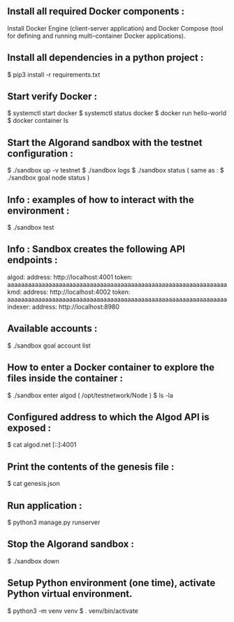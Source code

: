 
## Install all required Docker components :
Install Docker Engine (client-server application) and Docker Compose (tool for defining and running multi-container Docker applications).

## Install all dependencies in a python project :
$ pip3 install -r requirements.txt

	
## Start verify Docker :
	
$ systemctl start docker
$ systemctl status docker
$ docker run hello-world
$ docker container ls

	
## Start the Algorand sandbox with the testnet configuration :
	
$ ./sandbox up -v testnet
$ ./sandbox logs
$ ./sandbox status  ( same as : $ ./sandbox goal node status )

	
## Info : examples of how to interact with the environment :
	
$ ./sandbox test 

	
## Info : Sandbox creates the following API endpoints :
	
algod:
    address: http://localhost:4001
    token: aaaaaaaaaaaaaaaaaaaaaaaaaaaaaaaaaaaaaaaaaaaaaaaaaaaaaaaaaaaaaaaa
kmd:
    address: http://localhost:4002
    token: aaaaaaaaaaaaaaaaaaaaaaaaaaaaaaaaaaaaaaaaaaaaaaaaaaaaaaaaaaaaaaaa
indexer:
    address: http://localhost:8980

	
## Available accounts :
	
$ ./sandbox goal account list

	
## How to enter a Docker container to explore the files inside the container :
	
$ ./sandbox enter algod   ( /opt/testnetwork/Node )
$ ls -la

	
## Configured address to which the Algod API is exposed :
	
$ cat algod.net
[::]:4001

	
## Print the contents of the genesis file :
	
$ cat genesis.json

	
## Run application :
	
$ python3 manage.py runserver

	
## Stop the Algorand sandbox :
	
$ ./sandbox down

	
## Setup Python environment (one time), activate Python virtual environment.
	
$ python3 -m venv venv
$ . venv/bin/activate


